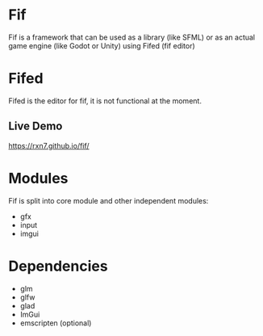 # Fif
Fif is a framework that can be used as a library (like SFML) or as an actual game engine (like Godot or Unity) using Fifed (fif editor)

# Fifed
Fifed is the editor for fif, it is not functional at the moment.
## Live Demo
https://rxn7.github.io/fif/

# Modules
Fif is split into core module and other independent modules:
- gfx
- input
- imgui

# Dependencies
- glm  
- glfw  
- glad
- ImGui      
- emscripten (optional)
